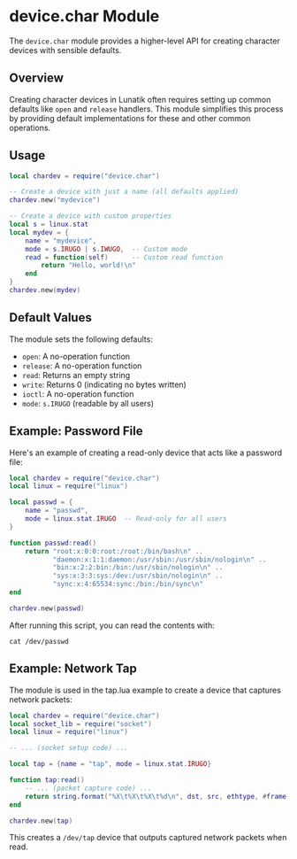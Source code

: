 # device.char Module

The `device.char` module provides a higher-level API for creating character devices with sensible defaults.

## Overview

Creating character devices in Lunatik often requires setting up common defaults like `open` and `release` handlers. This module simplifies this process by providing default implementations for these and other common operations.

## Usage

```lua
local chardev = require("device.char")

-- Create a device with just a name (all defaults applied)
chardev.new("mydevice")

-- Create a device with custom properties
local s = linux.stat
local mydev = {
    name = "mydevice",
    mode = s.IRUGO | s.IWUGO,  -- Custom mode
    read = function(self)      -- Custom read function
        return "Hello, world!\n"
    end
}
chardev.new(mydev)
```

## Default Values

The module sets the following defaults:

- `open`: A no-operation function
- `release`: A no-operation function
- `read`: Returns an empty string
- `write`: Returns 0 (indicating no bytes written)
- `ioctl`: A no-operation function
- `mode`: `s.IRUGO` (readable by all users)

## Example: Password File

Here's an example of creating a read-only device that acts like a password file:

```lua
local chardev = require("device.char")
local linux = require("linux")

local passwd = {
    name = "passwd",
    mode = linux.stat.IRUGO  -- Read-only for all users
}

function passwd:read()
    return "root:x:0:0:root:/root:/bin/bash\n" ..
           "daemon:x:1:1:daemon:/usr/sbin:/usr/sbin/nologin\n" ..
           "bin:x:2:2:bin:/bin:/usr/sbin/nologin\n" ..
           "sys:x:3:3:sys:/dev:/usr/sbin/nologin\n" ..
           "sync:x:4:65534:sync:/bin:/bin/sync\n"
end

chardev.new(passwd)
```

After running this script, you can read the contents with:

```
cat /dev/passwd
```

## Example: Network Tap

The module is used in the tap.lua example to create a device that captures network packets:

```lua
local chardev = require("device.char")
local socket_lib = require("socket")
local linux = require("linux")

-- ... (socket setup code) ...

local tap = {name = "tap", mode = linux.stat.IRUGO}

function tap:read()
    -- ... (packet capture code) ...
    return string.format("%X\t%X\t%X\t%d\n", dst, src, ethtype, #frame)
end

chardev.new(tap)
```

This creates a `/dev/tap` device that outputs captured network packets when read.
